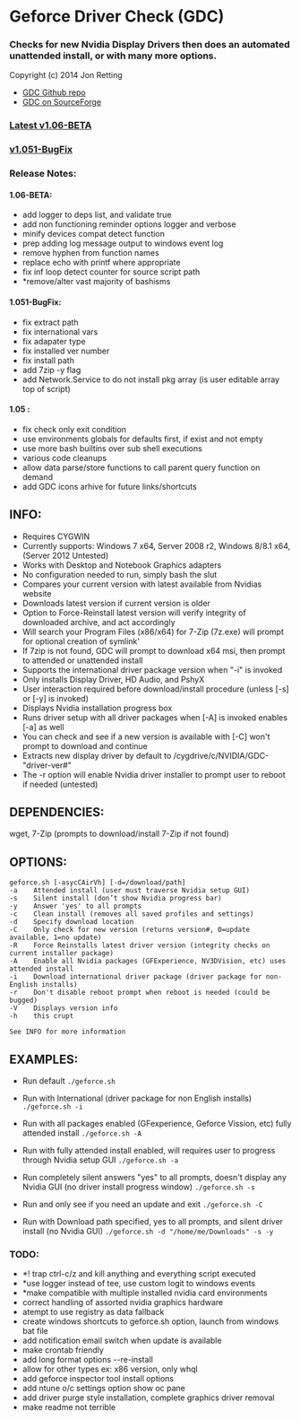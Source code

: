 Geforce Driver Check (GDC)
==========================
### Checks for new Nvidia Display Drivers then does an automated unattended install, or with many more options.
Copyright (c) 2014 Jon Retting

- [GDC Github repo](https://github.com/jonretting/geforce-driver-check)
- [GDC on SourceForge](https://sourceforge.net/projects/geforce-driver-check/)

### [Latest v1.06-BETA](https://sourceforge.net/projects/geforce-driver-check/files/latest/download)

### [v1.051-BugFix](http://sourceforge.net/projects/geforce-driver-check/files/geforce-driver-check-1.051-BugFix.zip/download)

### Release Notes:

#### 1.06-BETA:
- add logger to deps list, and validate true
- add non functioning reminder options logger and verbose
- minify devices compat detect function
- prep adding log message output to windows event log
- remove hyphen from function names
- replace echo with printf where appropriate
- fix inf loop detect counter for source script path
- *remove/alter vast majority of bashisms

#### 1.051-BugFix:
- fix extract path
- fix international vars
- fix adapater type
- fix installed ver number
- fix install path
- add 7zip -y flag
- add Network.Service to do not install pkg array (is user editable array top of script)

#### 1.05 :
- fix check only exit condition
- use environments globals for defaults first, if exist and not empty
- use more bash builtins over sub shell executions
- various code cleanups
- allow data parse/store functions to call parent query function on demand
- add GDC icons arhive for future links/shortcuts

INFO:
-----
- Requires CYGWIN
- Currently supports: Windows 7 x64, Server 2008 r2, Windows 8/8.1 x64, (Server 2012 Untested)
- Works with Desktop and Notebook Graphics adapters
- No configuration needed to run, simply bash the slut
- Compares your current version with latest available from Nvidias website
- Downloads latest version if current version is older
- Option to Force-Reinstall latest version will verify integrity of downloaded archive, and act accordingly
- Will search your Program Files (x86/x64) for 7-Zip (7z.exe) will prompt for optional creation of symlink'
- If 7zip is not found, GDC will prompt to download x64 msi, then prompt to attended or unattended install
- Supports the international driver package version when "-i" is invoked
- Only installs Display Driver, HD Audio, and PshyX
- User interaction required before download/install procedure (unless [-s] or [-y] is invoked)
- Displays Nvidia installation progress box
- Runs driver setup with all driver packages when [-A] is invoked enables [-a] as well
- You can check and see if a new version is available with [-C] won't prompt to download and continue
- Extracts new display driver by default to /cygdrive/c/NVIDIA/GDC-"driver-ver#"
- The -r option will enable Nvidia driver installer to prompt user to reboot if needed (untested)

DEPENDENCIES:
-------------
wget, 7-Zip (prompts to download/install 7-Zip if not found)

OPTIONS:
--------
	geforce.sh [-asycCAirVh] [-d=/download/path]
	-a    Attended install (user must traverse Nvidia setup GUI)
	-s    Silent install (don’t show Nvidia progress bar)
	-y    Answer 'yes' to all prompts
	-c    Clean install (removes all saved profiles and settings)
	-d    Specify download location
	-C    Only check for new version (returns version#, 0=update available, 1=no update)
    -R    Force Reinstalls latest driver version (integrity checks on current installer package)
	-A    Enable all Nvidia packages (GFExperience, NV3DVision, etc) uses attended install
	-i    Download international driver package (driver package for non-English installs)
	-r    Don't disable reboot prompt when reboot is needed (could be bugged)
	-V    Displays version info
	-h    this crupt

	See INFO for more information

EXAMPLES:
---------
- Run default
	`./geforce.sh`

- Run with International (driver package for non English installs)
	`./geforce.sh -i`

- Run with all packages enabled (GFexperience, Geforce Vission, etc) fully attended install
	`./geforce.sh -A`

- Run with fully attended install enabled, will requires user to progress through Nvidia setup GUI
	`./geforce.sh -a`

- Run completely silent answers "yes" to all prompts, doesn't display any Nvidia GUI (no driver install progress window)
	`./geforce.sh -s`

- Run and only see if you need an update and exit
	`./geforce.sh -C`

- Run with Download path specified, yes to all prompts, and silent driver install (no Nvidia GUI)
	`./geforce.sh -d "/home/me/Downloads" -s -y`

### TODO:
- *! trap ctrl-c/z and kill anything and everything script executed
- *use logger instead of tee, use custom logit to windows events
- *make compatible with multiple installed nvidia card environments
- correct handling of assorted nvidia graphics hardware
- atempt to use registry as data fallback
- create windows shortcuts to geforce.sh option, launch from windows bat file
- add notification email switch when update is available
- make crontab friendly
- add long format options --re-install
- allow for other types ex: x86 version, only whql
- add geforce inspector tool install options
- add ntune o/c settings option show oc pane
- add driver purge style installation, complete graphics driver removal
- make readme not terrible
